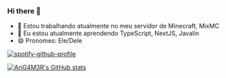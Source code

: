 ### Hi there 👋

<!--
**arig4m3r/arig4m3r** is a ✨ _special_ ✨ repository because its `README.md` (this file) appears on your GitHub profile.

Here are some ideas to get you started:

- 🔭 I’m currently working on ...
- 🌱 I’m currently learning ...
- 👯 I’m looking to collaborate on ...
- 🤔 I’m looking for help with ...
- 💬 Ask me about ...
- 📫 How to reach me: ...
- 😄 Pronouns: ...
- ⚡ Fun fact: ...
-->

- 🔭 Estou trabalhando atualmente no meu servidor de Minecraft, MixMC
- 🌱 Eu estou atualmente aprendendo TypeScript, NextJS, Javalin
- 😄 Pronomes: Ele/Dele

[![spotify-github-profile](https://spotify-github-profile.vercel.app/api/view?uid=arizinhorocha&cover_image=true&theme=default)](https://github.com/kittinan/spotify-github-profile)

[![AriG4M3R's GitHub stats](https://github-readme-stats.vercel.app/api?username=arig4m3r&theme=radical)](https://github.com/anuraghazra/github-readme-stats)
